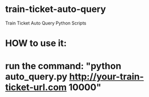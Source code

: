 # train-ticket-auto-query

Train Ticket Auto Query Python Scripts

# HOW to use it:
# run the command: "python auto_query.py http://your-train-ticket-url.com 10000"


<!-- ## How to use -->

<!-- ```python
import logging
from queries import Query
from scenarios import query_and_preserve

# login train-ticket and store the cookies
q = Query(url)
if not q.login():
    logging.fatal('login failed')

# execute scenario on current user
query_and_preserve(q)

# or execute query directly
q.query_high_speed_ticket()
``` -->
